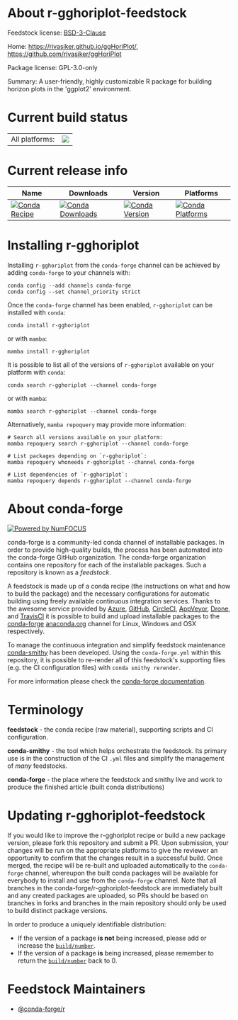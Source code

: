 About r-gghoriplot-feedstock
============================

Feedstock license: [BSD-3-Clause](https://github.com/conda-forge/r-gghoriplot-feedstock/blob/main/LICENSE.txt)

Home: https://rivasiker.github.io/ggHoriPlot/, https://github.com/rivasiker/ggHoriPlot

Package license: GPL-3.0-only

Summary: A user-friendly, highly customizable R package for building horizon plots in the 'ggplot2' environment.

Current build status
====================


<table><tr><td>All platforms:</td>
    <td>
      <a href="https://dev.azure.com/conda-forge/feedstock-builds/_build/latest?definitionId=13926&branchName=main">
        <img src="https://dev.azure.com/conda-forge/feedstock-builds/_apis/build/status/r-gghoriplot-feedstock?branchName=main">
      </a>
    </td>
  </tr>
</table>

Current release info
====================

| Name | Downloads | Version | Platforms |
| --- | --- | --- | --- |
| [![Conda Recipe](https://img.shields.io/badge/recipe-r--gghoriplot-green.svg)](https://anaconda.org/conda-forge/r-gghoriplot) | [![Conda Downloads](https://img.shields.io/conda/dn/conda-forge/r-gghoriplot.svg)](https://anaconda.org/conda-forge/r-gghoriplot) | [![Conda Version](https://img.shields.io/conda/vn/conda-forge/r-gghoriplot.svg)](https://anaconda.org/conda-forge/r-gghoriplot) | [![Conda Platforms](https://img.shields.io/conda/pn/conda-forge/r-gghoriplot.svg)](https://anaconda.org/conda-forge/r-gghoriplot) |

Installing r-gghoriplot
=======================

Installing `r-gghoriplot` from the `conda-forge` channel can be achieved by adding `conda-forge` to your channels with:

```
conda config --add channels conda-forge
conda config --set channel_priority strict
```

Once the `conda-forge` channel has been enabled, `r-gghoriplot` can be installed with `conda`:

```
conda install r-gghoriplot
```

or with `mamba`:

```
mamba install r-gghoriplot
```

It is possible to list all of the versions of `r-gghoriplot` available on your platform with `conda`:

```
conda search r-gghoriplot --channel conda-forge
```

or with `mamba`:

```
mamba search r-gghoriplot --channel conda-forge
```

Alternatively, `mamba repoquery` may provide more information:

```
# Search all versions available on your platform:
mamba repoquery search r-gghoriplot --channel conda-forge

# List packages depending on `r-gghoriplot`:
mamba repoquery whoneeds r-gghoriplot --channel conda-forge

# List dependencies of `r-gghoriplot`:
mamba repoquery depends r-gghoriplot --channel conda-forge
```


About conda-forge
=================

[![Powered by
NumFOCUS](https://img.shields.io/badge/powered%20by-NumFOCUS-orange.svg?style=flat&colorA=E1523D&colorB=007D8A)](https://numfocus.org)

conda-forge is a community-led conda channel of installable packages.
In order to provide high-quality builds, the process has been automated into the
conda-forge GitHub organization. The conda-forge organization contains one repository
for each of the installable packages. Such a repository is known as a *feedstock*.

A feedstock is made up of a conda recipe (the instructions on what and how to build
the package) and the necessary configurations for automatic building using freely
available continuous integration services. Thanks to the awesome service provided by
[Azure](https://azure.microsoft.com/en-us/services/devops/), [GitHub](https://github.com/),
[CircleCI](https://circleci.com/), [AppVeyor](https://www.appveyor.com/),
[Drone](https://cloud.drone.io/welcome), and [TravisCI](https://travis-ci.com/)
it is possible to build and upload installable packages to the
[conda-forge](https://anaconda.org/conda-forge) [anaconda.org](https://anaconda.org/)
channel for Linux, Windows and OSX respectively.

To manage the continuous integration and simplify feedstock maintenance
[conda-smithy](https://github.com/conda-forge/conda-smithy) has been developed.
Using the ``conda-forge.yml`` within this repository, it is possible to re-render all of
this feedstock's supporting files (e.g. the CI configuration files) with ``conda smithy rerender``.

For more information please check the [conda-forge documentation](https://conda-forge.org/docs/).

Terminology
===========

**feedstock** - the conda recipe (raw material), supporting scripts and CI configuration.

**conda-smithy** - the tool which helps orchestrate the feedstock.
                   Its primary use is in the construction of the CI ``.yml`` files
                   and simplify the management of *many* feedstocks.

**conda-forge** - the place where the feedstock and smithy live and work to
                  produce the finished article (built conda distributions)


Updating r-gghoriplot-feedstock
===============================

If you would like to improve the r-gghoriplot recipe or build a new
package version, please fork this repository and submit a PR. Upon submission,
your changes will be run on the appropriate platforms to give the reviewer an
opportunity to confirm that the changes result in a successful build. Once
merged, the recipe will be re-built and uploaded automatically to the
`conda-forge` channel, whereupon the built conda packages will be available for
everybody to install and use from the `conda-forge` channel.
Note that all branches in the conda-forge/r-gghoriplot-feedstock are
immediately built and any created packages are uploaded, so PRs should be based
on branches in forks and branches in the main repository should only be used to
build distinct package versions.

In order to produce a uniquely identifiable distribution:
 * If the version of a package **is not** being increased, please add or increase
   the [``build/number``](https://docs.conda.io/projects/conda-build/en/latest/resources/define-metadata.html#build-number-and-string).
 * If the version of a package **is** being increased, please remember to return
   the [``build/number``](https://docs.conda.io/projects/conda-build/en/latest/resources/define-metadata.html#build-number-and-string)
   back to 0.

Feedstock Maintainers
=====================

* [@conda-forge/r](https://github.com/conda-forge/r/)

